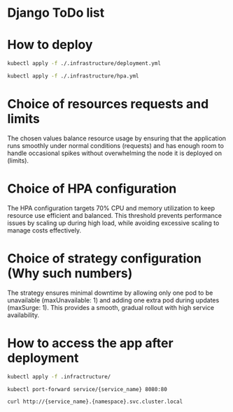# Django ToDo list

# How to deploy

```bash
kubectl apply -f ./.infrastructure/deployment.yml
```

```bash
kubectl apply -f ./.infrastructure/hpa.yml
```

# Choice of resources requests and limits

The chosen values balance resource usage by ensuring that the application runs smoothly under normal conditions (requests) and has enough room to handle occasional spikes without overwhelming the node it is deployed on (limits).

# Choice of HPA configuration

The HPA configuration targets 70% CPU and memory utilization to keep resource use efficient and balanced. This threshold prevents performance issues by scaling up during high load, while avoiding excessive scaling to manage costs effectively.

# Choice of strategy configuration (Why such numbers)

The strategy ensures minimal downtime by allowing only one pod to be unavailable (maxUnavailable: 1) and adding one extra pod during updates (maxSurge: 1). This provides a smooth, gradual rollout with high service availability.

# How to access the app after deployment

```bash
kubectl apply -f .infractructure/
```

```bash
kubectl port-forward service/{service_name} 8080:80
```

```bash
curl http://{service_name}.{namespace}.svc.cluster.local
```
